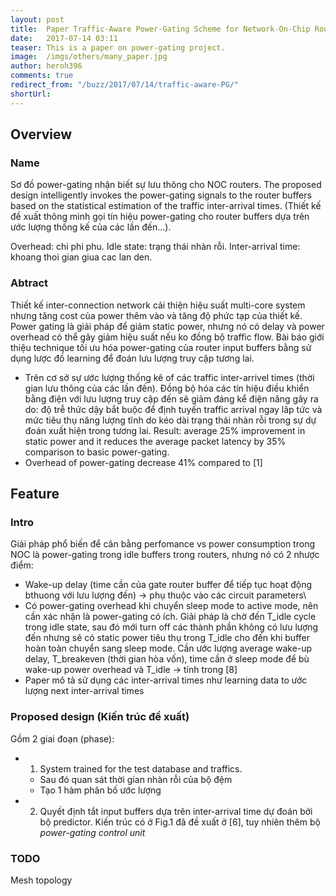 ```yaml
---
layout: post
title:  Paper Traffic-Aware Power-Gating Scheme for Network-On-Chip Routers
date:   2017-07-14 03:11
teaser: This is a paper on power-gating project.
image:  /imgs/others/many_paper.jpg
author: heroh396
comments: true
redirect_from: "/buzz/2017/07/14/traffic-aware-PG/"
shortUrl: 
---
```


## Overview

### Name
Sơ đồ power-gating nhận biết sự lưu thông cho NOC routers. 
The proposed design intelligently invokes the power-gating signals to the router buffers based on the statistical estimation of the traffic inter-arrival times. (Thiết kế đề xuất thông minh gọi tín hiệu power-gating cho router buffers dựa trên ước lượng thống kế của các lần đến...). 

Overhead: chi phi phu. 
Idle state: trạng thái nhàn rỗi. 
Inter-arrival time: khoang thoi gian giua cac lan den.

### Abtract
Thiết kế inter-connection network cải thiện hiệu suất multi-core system nhưng tăng cost của power thêm vào và tăng độ phức tạp của thiết kế. 
Power gating là giải pháp để giảm static power, nhưng nó có delay và power overhead có thể gây giảm hiệu suất nếu ko đồng bộ traffic flow. 
Bài báo giới thiệu technique tối ưu hóa power-gating của router input buffers bằng sử dụng lược đồ learning để đoán lưu lượng truy cập tương lai. 
- Trên cơ sở sự ước lượng thống kê of các traffic inter-arrivel times (thời gian lưu thông của các lần đến). 
Đồng bộ hóa các tín hiệu điều khiển bằng điện với lưu lượng truy cập đến sẽ giảm đáng kể điện năng gây ra do: độ trễ thức dậy bắt buộc để định tuyến traffic arrival ngay lâp tức và mức tiêu thụ năng lượng tĩnh do kéo dài trạng thái nhàn rỗi trong sự dự đoán xuất hiện trong tương lai. 
Result: average 25% improvement in static power and it reduces the average packet latency by 35% comparison to basic power-gating. 
- Overhead of power-gating decrease 41% compared to [1] 


## Feature

### Intro
Giải pháp phổ biến để cân bằng perfomance vs power consumption trong NOC là power-gating trong idle buffers trong routers, nhưng nó có 2 nhược điểm:
- Wake-up delay (time cần của gate router buffer để tiếp tục hoạt động bthuong với lưu lượng đến) -> phụ thuộc vào các circuit parameters\
- Có power-gating overhead khi chuyển sleep mode to active mode, nên cần xác nhận là power-gating có ích.
Giải pháp là chờ đến T_idle cycle trong idle state, sau đó mới turn off các thành phần không có lưu lượng đến nhưng sẽ có static power tiêu thụ trong T_idle cho đến khi buffer hoàn toàn chuyển sang sleep mode.
Cần ước lượng average wake-up delay, T_breakeven (thời gian hòa vốn), time cần ở sleep mode để bù wake-up power overhead và T_idle -> tính trong [8]
- Paper mô tả sử dụng các inter-arrival times như learning data to ước lượng next inter-arrival times


### Proposed design (Kiến trúc đề xuất)
Gồm 2 giai đoạn (phase):
- 1. System trained for the test database and traffics.
	- Sau đó quan sát thời gian nhàn rỗi của bộ đệm
	- Tạo 1 hàm phân bố ước lượng

- 2. Quyết định tắt input buffers dựa trên inter-arrival time dự đoán bởi bộ predictor. Kiến trúc có ở Fig.1 đã đề xuất ở [6], tuy nhiên thêm bộ *power-gating control unit*

### TODO
Mesh topology
